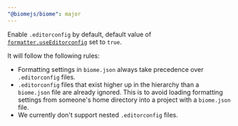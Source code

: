 ```yaml
---
"@biomejs/biome": major
---
```


Enable `.editorconfig` by default, default value of [`formatter.useEditorconfig`](https://biomejs.dev/reference/configuration/#formatteruseeditorconfig) set to `true`.

It will follow the following rules:

- Formatting settings in `biome.json` always take precedence over `.editorconfig` files.
- `.editorconfig` files that exist higher up in the hierarchy than a `biome.json` file are already ignored. This is to avoid loading formatting settings from someone's home directory into a project with a `biome.json` file.
- We currently don't support nested `.editorconfig` files.